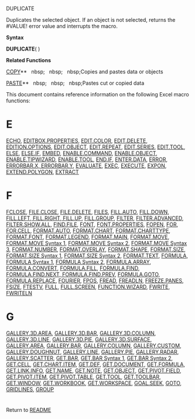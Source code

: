 DUPLICATE

Duplicates the selected object. If an object is not selected, returns
the \#VALUE\! error value and interrupts the macro.

**Syntax**

**DUPLICATE**( )

**Related Functions**

[COPY](COPY.md)**&nbsp;&nbsp;&nbsp;nbsp;&nbsp;&nbsp;&nbsp;nbsp;&nbsp;&nbsp;&nbsp;nbsp;Copies and pastes data or objects

[PASTE](PASTE.md)**&nbsp;&nbsp;&nbsp;nbsp;&nbsp;&nbsp;&nbsp;nbsp;&nbsp;&nbsp;&nbsp;nbsp;Pastes cut or copied data

<span id="E" class="anchor"></span>This document contains reference
information on the following Excel macro functions:

# E

[ECHO](#echo), [EDITBOX.PROPERTIES](#editbox.properties),
[EDIT.COLOR](#edit.color), [EDIT.DELETE](#edit.delete),
[EDITION.OPTIONS](#edition.options), [EDIT.OBJECT](#edit.object),
[EDIT.REPEAT](#edit.repeat), [EDIT.SERIES](#edit.series),
[EDIT.TOOL](#edit.tool), [ELSE](#else), [ELSE.IF](#else.if),
[EMBED](#embed), [ENABLE.COMMAND](#enable.command),
[ENABLE.OBJECT](#enable.object), [ENABLE.TIPWIZARD](#enable.tipwizard),
[ENABLE.TOOL](#enable.tool), [END.IF](#end.if),
[ENTER.DATA](#enter.data), [ERROR](#error), [ERRORBAR.X,
ERRORBAR.Y](#errorbar.x-errorbar.y), [EVALUATE](#evaluate),
[EXEC](#exec), [EXECUTE](#execute), [EXPON](#expon),
[EXTEND.POLYGON](#extend.polygon), [EXTRACT](#extract)

# F

[FCLOSE](#fclose), [FILE.CLOSE](#file.close),
[FILE.DELETE](#file.delete), [FILES](#files), [FILL.AUTO](#fill.auto),
[FILL.DOWN, FILL.LEFT, FILL.RIGHT,
FILL.UP](#fill.down-fill.left-fill.right-fill.up),
[FILL.GROUP](#fill.group), [FILTER](#filter),
[FILTER.ADVANCED](#filter.advanced),
[FILTER.SHOW.ALL](#filter.show.all), [FIND.FILE](#find.file),
[FONT](#font), [FONT.PROPERTIES](#font.properties), [FOPEN](#fopen),
[FOR](#for), [FOR.CELL](#for.cell), [FORMAT.AUTO](#format.auto),
[FORMAT.CHART](#format.chart), [FORMAT.CHARTTYPE](#format.charttype),
[FORMAT.FONT](#format.font), [FORMAT.LEGEND](#format.legend),
[FORMAT.MAIN](#format.main), [FORMAT.MOVE](#format.move), [FORMAT.MOVE
Syntax 1](#format.move-syntax-1), [FORMAT.MOVE Syntax
2](#format.move-syntax-2), [FORMAT.MOVE Syntax
3](#format.move-syntax-3), [FORMAT.NUMBER](#format.number),
[FORMAT.OVERLAY](#format.overlay), [FORMAT.SHAPE](#format.shape),
[FORMAT.SIZE](#format.size), [FORMAT.SIZE Syntax
1](#format.size-syntax-1), [FORMAT.SIZE Syntax
2](#format.size-syntax-2), [FORMAT.TEXT](#format.text),
[FORMULA](#formula), [FORMULA Syntax 1](#formula-syntax-1), [FORMULA
Syntax 2](#formula-syntax-2), [FORMULA.ARRAY](#formula.array),
[FORMULA.CONVERT](#formula.convert), [FORMULA.FILL](#formula.fill),
[FORMULA.FIND](#formula.find), [FORMULA.FIND.NEXT,
FORMULA.FIND.PREV](#formula.find.next-formula.find.prev),
[FORMULA.GOTO](#formula.goto), [FORMULA.REPLACE](#formula.replace),
[FOURIER](#fourier), [FPOS](#fpos), [FREAD](#fread),
[FREADLN](#freadln), [FREEZE.PANES](#freeze.panes), [FSIZE](#fsize),
[FTESTV](#ftestv), [FULL](#full), [FULL.SCREEN](#full.screen),
[FUNCTION.WIZARD](#function.wizard), [FWRITE](#fwrite),
[FWRITELN](#fwriteln)

# G

[GALLERY.3D.AREA](#gallery.3d.area), [GALLERY.3D.BAR](#gallery.3d.bar),
[GALLERY.3D.COLUMN](#gallery.3d.column),
[GALLERY.3D.LINE](#gallery.3d.line), [GALLERY.3D.PIE](#gallery.3d.pie),
[GALLERY.3D.SURFACE](#gallery.3d.surface),
[GALLERY.AREA](#gallery.area), [GALLERY.BAR](#gallery.bar),
[GALLERY.COLUMN](#gallery.column), [GALLERY.CUSTOM](#gallery.custom),
[GALLERY.DOUGHNUT](#gallery.doughnut), [GALLERY.LINE](#gallery.line),
[GALLERY.PIE](#gallery.pie), [GALLERY.RADAR](#gallery.radar),
[GALLERY.SCATTER](#gallery.scatter), [GET.BAR](#get.bar), [GET.BAR
Syntax 1](#get.bar-syntax-1), [GET.BAR Syntax 2](#get.bar-syntax-2),
[GET.CELL](#get.cell), [GET.CHART.ITEM](#get.chart.item),
[GET.DEF](#get.def), [GET.DOCUMENT](#get.document),
[GET.FORMULA](#get.formula), [GET.LINK.INFO](#get.link.info),
[GET.NAME](#get.name), [GET.NOTE](#get.note), [GET.OBJECT](#get.object),
[GET.PIVOT.FIELD](#get.pivot.field), [GET.PIVOT.ITEM](#get.pivot.item),
[GET.PIVOT.TABLE](#get.pivot.table), [GET.TOOL](#get.tool),
[GET.TOOLBAR](#get.toolbar), [GET.WINDOW](#get.window),
[GET.WORKBOOK](#get.workbook), [GET.WORKSPACE](#get.workspace),
[GOAL.SEEK](#goal.seek), [GOTO](#goto), [GRIDLINES](#gridlines),
[GROUP](#group)

# 


Return to [README](README.md)

